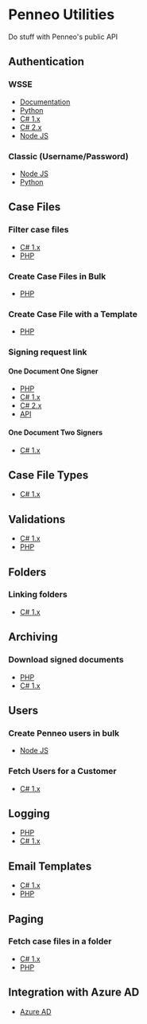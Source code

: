 # Penneo Utilities

Do stuff with Penneo's public API

## Authentication
### WSSE
- [Documentation][doc-auth-wsse]
- [Python][py-auth-wsse]
- [C# 1.x][cs-1-auth-wsse]
- [C# 2.x][cs-2-auth-wsse]
- [Node JS][js-auth-wsse]
### Classic (Username/Password)
- [Node JS][js-auth-classic]
- [Python][py-auth-classic]


## Case Files
### Filter case files
- [C# 1.x][cs-1-filter-case-files]
- [PHP][php-filter-case-files]
### Create Case Files in Bulk
- [PHP][php-bulk-create-case-files]
### Create Case File with a Template
- [PHP][php-case-file-template]
### Signing request link
#### One Document One Signer
- [PHP][php-casefile-one-doc-one-signer]
- [C# 1.x][cs-1-casefile-one-doc-one-signer]
- [C# 2.x][cs-2-casefile-one-doc-one-signer]
- [API][api-casefile-one-doc-one-signer]
#### One Document Two Signers
- [C# 1.x][cs-1-casefile-one-doc-two-signers]

## Case File Types
- [C# 1.x][cs-1-casefiletype]

## Validations
- [C# 1.x][cs-1-create-validation]
- [PHP][php-create-validation]

## Folders
### Linking folders
- [C# 1.x][cs-1-folder-link]

## Archiving
### Download signed documents ###
- [PHP][php-download-signed-documents]
- [C# 1.x][cs-1-download-signed-documents]

## Users
### Create Penneo users in bulk
- [Node JS][js-user-creation]

### Fetch Users for a Customer
- [C# 1.x][cs-1-user-customer-users]

## Logging
- [PHP][php-enable-logging]
- [C# 1.x][cs-enable-logging]

## Email Templates
- [C# 1.x][cs-1-email-templates]
- [PHP][php-email-templates]

## Paging
### Fetch case files in a folder
- [C# 1.x][cs-1-paged-casefiles-in-folder]
- [PHP][php-paged-casefiles-in-folder]

## Integration with Azure AD
- [Azure AD][doc-azuread]

<!-- Authentication -->
[js-auth-classic]: js/auth/classic
[js-auth-wsse]: js/auth/wsse
[py-auth-wsse]: py/auth/wsse
[py-auth-classic]: py/auth/classic
[cs-1-auth-wsse]: cs/1.x/auth/wsse
[cs-2-auth-wsse]: cs/2.x/auth/wsse

<!-- Case files -->
[cs-1-filter-case-files]: cs/1.x/filter-case-files
[php-filter-case-files]: php/filter-case-files
[php-bulk-create-case-files]: php/bulk-case-file-creation
[php-case-file-template]: php/casefile/case-file-template
[php-casefile-one-doc-one-signer]: php/casefile/one-doc-one-signer
[cs-1-casefile-one-doc-one-signer]: cs/1.x/casefile/one-doc-one-signer
[cs-2-casefile-one-doc-one-signer]: cs/2.x/casefile/one-doc-one-signer
[cs-1-casefile-one-doc-two-signers]: cs/1.x/casefile/one-doc-two-signers
[api-casefile-one-doc-one-signer]: api/casefile/one-doc-one-signer/doc.md

<!-- Case file types -->
[cs-1-casefiletype]: cs/1.x/casefiletype

<!-- Validations -->
[cs-1-create-validation]: cs/1.x/create-validation
[php-create-validation]: php/validation

<!-- Folders -->
[cs-1-folder-link]: cs/1.x/folder-link

<!-- Archiving -->
[php-download-signed-documents]: php/download-signed-documents
[cs-1-download-signed-documents]: cs/1.x/download-signed-documents

<!-- Users -->
[js-user-creation]: js/user-creation
[cs-1-user-customer-users]: cs/1.x/customer-users

<!-- Logging -->
[php-enable-logging]: php/enable-logging
[cs-enable-logging]: cs/1.x/enable-logging

<!-- Email templates -->
[cs-1-email-templates]: cs/1.x/email-templates
[php-email-templates]: php/email-templates

<!-- Paging -->
[cs-1-paged-casefiles-in-folder]: cs/1.x/paging
[php-paged-casefiles-in-folder]: php/paging/casefiles-in-folder

<!-- documenation -->
[doc-auth-wsse]: doc/auth.md
[doc-azuread]: doc/azuread/azuread.md

